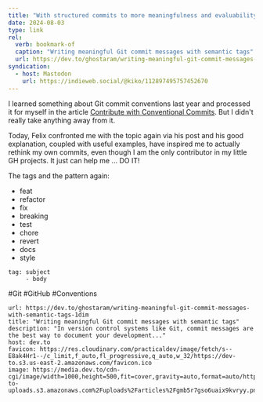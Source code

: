 ```yaml
---
title: "With structured commits to more meaningfulness and evaluability"
date: 2024-08-03
type: link
rel:
  verb: bookmark-of
  caption: "Writing meaningful Git commit messages with semantic tags"
  url: https://dev.to/ghostaram/writing-meaningful-git-commit-messages-with-semantic-tags-1dim
syndication:
  - host: Mastodon
    url: https://indieweb.social/@kiko/112897495757452670
---
```

I learned something about Git commit conventions last year and processed it for myself in the article [Contribute with Conventional Commits](https://kiko.io/post/Contribute-with-Conventional-Commits/). But I didn't really take anything away from it. 

Today, Felix confronted me with the topic again via his post and his good explanation, coupled with useful examples, have inspired me to actually rethink my own commits, even though I am the only contributor in my little GH projects. It just can help me ... DO IT!

<!-- more -->

The tags and the pattern again:
- feat
- refactor
- fix
- breaking
- test
- chore
- revert
- docs
- style

```
tag: subject
     - body
```

#Git #GitHub #Conventions


```cardlink
url: https://dev.to/ghostaram/writing-meaningful-git-commit-messages-with-semantic-tags-1dim
title: "Writing meaningful Git commit messages with semantic tags"
description: "In version control systems like Git, commit messages are the best way to document your development..."
host: dev.to
favicon: https://res.cloudinary.com/practicaldev/image/fetch/s--E8ak4Hr1--/c_limit,f_auto,fl_progressive,q_auto,w_32/https://dev-to.s3.us-east-2.amazonaws.com/favicon.ico
image: https://media.dev.to/cdn-cgi/image/width=1000,height=500,fit=cover,gravity=auto,format=auto/https%3A%2F%2Fdev-to-uploads.s3.amazonaws.com%2Fuploads%2Farticles%2Fgmb5r7gso6uaix9kvryy.png
```
